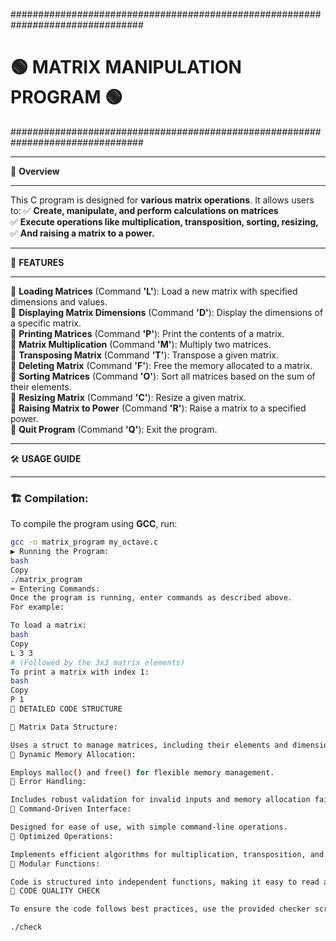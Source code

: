 ################################################################################
#                         🟢 MATRIX MANIPULATION PROGRAM 🟢                      #
################################################################################

********************************************************************************
🎯 **Overview**
********************************************************************************
This C program is designed for **various matrix operations**. It allows users to:
✅ **Create, manipulate, and perform calculations on matrices**  
✅ **Execute operations like multiplication, transposition, sorting, resizing,**  
✅ **And raising a matrix to a power.**

********************************************************************************
🚀 **FEATURES**
********************************************************************************
🔹 **Loading Matrices** (Command **'L'**): Load a new matrix with specified dimensions and values.  
🔹 **Displaying Matrix Dimensions** (Command **'D'**): Display the dimensions of a specific matrix.  
🔹 **Printing Matrices** (Command **'P'**): Print the contents of a matrix.  
🔹 **Matrix Multiplication** (Command **'M'**): Multiply two matrices.  
🔹 **Transposing Matrix** (Command **'T'**): Transpose a given matrix.  
🔹 **Deleting Matrix** (Command **'F'**): Free the memory allocated to a matrix.  
🔹 **Sorting Matrices** (Command **'O'**): Sort all matrices based on the sum of their elements.  
🔹 **Resizing Matrix** (Command **'C'**): Resize a given matrix.  
🔹 **Raising Matrix to Power** (Command **'R'**): Raise a matrix to a specified power.  
🔹 **Quit Program** (Command **'Q'**): Exit the program.  

********************************************************************************
🛠 **USAGE GUIDE**
********************************************************************************
### 🏗 Compilation:
To compile the program using **GCC**, run:  
```bash
gcc -o matrix_program my_octave.c
▶ Running the Program:
bash
Copy
./matrix_program
⌨ Entering Commands:
Once the program is running, enter commands as described above.
For example:

To load a matrix:
bash
Copy
L 3 3 
# (Followed by the 3x3 matrix elements)
To print a matrix with index 1:
bash
Copy
P 1
🔎 DETAILED CODE STRUCTURE

📌 Matrix Data Structure:

Uses a struct to manage matrices, including their elements and dimensions.
📌 Dynamic Memory Allocation:

Employs malloc() and free() for flexible memory management.
📌 Error Handling:

Includes robust validation for invalid inputs and memory allocation failures.
📌 Command-Driven Interface:

Designed for ease of use, with simple command-line operations.
📌 Optimized Operations:

Implements efficient algorithms for multiplication, transposition, and exponentiation.
📌 Modular Functions:

Code is structured into independent functions, making it easy to read and maintain.
📌 CODE QUALITY CHECK

To ensure the code follows best practices, use the provided checker script:

./check
